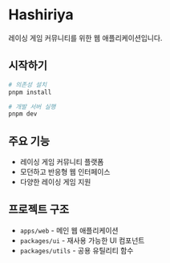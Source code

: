 # Hashiriya

레이싱 게임 커뮤니티를 위한 웹 애플리케이션입니다.

## 시작하기

```bash
# 의존성 설치
pnpm install

# 개발 서버 실행
pnpm dev
```

## 주요 기능

- 레이싱 게임 커뮤니티 플랫폼
- 모던하고 반응형 웹 인터페이스
- 다양한 레이싱 게임 지원

## 프로젝트 구조

- `apps/web` - 메인 웹 애플리케이션
- `packages/ui` - 재사용 가능한 UI 컴포넌트
- `packages/utils` - 공용 유틸리티 함수
